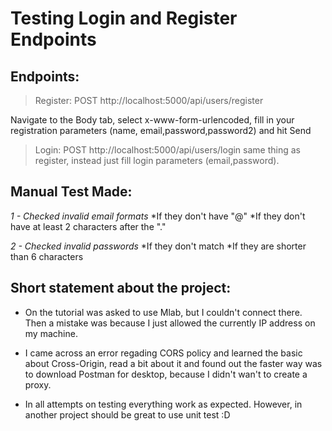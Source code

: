 # Testing Login and Register Endpoints

## Endpoints:

> Register: POST http://localhost:5000/api/users/register 

Navigate to the Body tab, select x-www-form-urlencoded, fill in your registration parameters (name, email,password,password2) and hit Send

> Login: POST http://localhost:5000/api/users/login same thing as register, instead just fill login parameters (email,password).

## Manual Test Made:

*1 - Checked invalid email formats*
  *If they don't have "@"
  *If they don't have at least 2 characters after the "."

*2 - Checked invalid passwords*
  *If they don't match
  *If they are shorter than 6 characters

## Short statement about the project:

- On the tutorial was asked to use Mlab, but I couldn't connect there. Then a mistake was because I just allowed the currently IP address on my machine. 

- I came across an error regading CORS policy and learned the basic about Cross-Origin, read a bit about it and found out the faster way was to download Postman for desktop, because I didn't wan't to create a proxy.

- In all attempts on testing everything work as expected. However, in another project should be great to use unit test :D